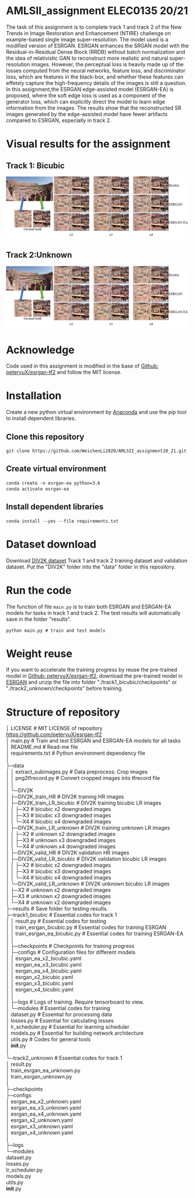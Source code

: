 # AMLSII_assignment ELEC0135 20/21 

 The task of this assignment is to complete track 1 and track 2 of the New Trends in Image Restoration and Enhancement (NTIRE) challenge on example-based single image super-resolution. The model used is a modified version of ESRGAN. ESRGAN enhances the SRGAN  model with the Residual-in-Residual Dense Block (RRDB) without batch normalization and the idea of relativistic GAN  to reconstruct more realistic and natural super-resolution images. However, the perceptual loss is heavily made up of the losses computed from the neural networks, feature loss, and discriminator loss, which are features in the black-box, and whether these features can effetely capture the high-frequency details of the images is still a question. In this assignment,the ESRGAN edge-assisted model (ESRGAN-EA) is proposed, where the soft edge loss is used as a component of the generator loss, which can explicitly direct the model to learn edge information from the images. The results show that the reconstructed SR images generated by the edge-assisted model have fewer artifacts compared to ESRGAN, especially in track 2.

# Visual results for the assignment

## Track 1: Bicubic 

![res_bic](README-imgs/res_bic.png)

## Track 2:Unknown

![res_unknown](README-imgs/res_unknown.png)

# Acknowledge

Code used in this assignment is modified in the base of [Github: peteryuX/esrgan-tf2](https://github.com/peteryuX/esrgan-tf2) and follow the MIT license.

# Installation

Create a new python virtual environment by [Anaconda](https://www.anaconda.com/)  and use the pip tool to install dependent  libraries.

## Clone this repository

```
git clone https://github.com/WeichenLi2020/AMLSII_assignment20_21.git
```

## Create virtual environment

```
conda create -n esrgan-ea python=3.6
conda activate esrgan-ea
```

## Install dependent libraries

```
conda install --yes --file requirements.txt
```

# Dataset download

Download [DIV2K dataset](https://data.vision.ee.ethz.ch/cvl/DIV2K/) Track 1 and track 2 training dataset and validation dataset. Put the "DIV2K" folder into the "data" folder in this repository.

# Run the code

The function of file `main.py`  is to train both ESRGAN and ESRGAN-EA models for tasks in track 1 and track 2. The test results will automatically save in the folder "results".

```
python main.py # train and test models
```

# Weight reuse

If you want to accelerate the training progress by reuse the pre-trained model in [Github: peteryuX/esrgan-tf2](peteryuX/esrgan-tf2), download the pre-trained model in [ESRGAN](https://drive.google.com/file/d/1Nnob9TIAL1f6ef2C_YnS97KxM91bmE0_/view?usp=sharing) and unzip the file into folder "./track1_bicubic/checkpoints" or "./track2_unknown/checkpoints" before training.

# Structure of repository

│  LICENSE # MIT LICENSE of repository https://github.com/peteryuX/esrgan-tf2  
│  main.py # Train and test ESRGAN and ESRGAN-EA models for all tasks  
│  README.md # Read-me file  
│  requirements.txt # Python environment dependency file  
│    
├─data  
│  │  extract_subimages.py 			# Data preprocess: Crop images    
│  │  png2tfrecord.py 					  # Convert cropped images into tfrecord file    
│  │      
│  └─DIV2K  
│      ├─DIV2K_train_HR 							  # DIV2K training HR images  
│      ├─DIV2K_train_LR_bicubic 			    # DIV2K training bicubic LR images  
│      │  ├─X2 												# bicubic x2 downgraded images  
│      │  ├─X3 												# bicubic x3 downgraded images  
│      │  └─X4 												# bicubic x4 downgraded images  
│      ├─DIV2K_train_LR_unknown 		   # DIV2K training unknown LR images  
│      │  ├─X2 												# unknown x2 downgraded images  
│      │  ├─X3 												# unknown x3 downgraded images  
│      │  └─X4 												# unknown x4 downgraded images  
│      ├─DIV2K_valid_HR							  # DIV2K validation HR images  
│      ├─DIV2K_valid_LR_bicubic 				# DIV2K validation bicubic LR images  
│      │  ├─X2 												# bicubic x2 downgraded images  
│      │  ├─X3 												# bicubic x3 downgraded images  
│      │  └─X4 												# bicubic x4 downgraded images  
│      └─DIV2K_valid_LR_unknown 			# DIV2K unknown bicubic LR images  
│          ├─X2 												# unknown x2 downgraded images  
│          ├─X3 												# unknown x2 downgraded images  
│          └─X4 												# unknown x2 downgraded images  
├─results 													# Save folder for testing results.  
├─track1_bicubic # Essential codes for track 1  
│  │  result.py 											 # Essential codes for testing  
│  │  train_esrgan_bicubic.py 				  # Essential codes for training ESRGAN  
│  │  train_esrgan_ea_bicubic.py 			# Essential codes for training ESRGAN-EA  
│  │  
│  ├─checkpoints 									  # Checkpoints for training progress  
│  ├─configs 											   # Configuration files for different models  
│  │      esrgan_ea_x2_bicubic.yaml  
│  │      esrgan_ea_x3_bicubic.yaml  
│  │      esrgan_ea_x4_bicubic.yaml  
│  │      esrgan_x2_bicubic.yaml  
│  │      esrgan_x3_bicubic.yaml  
│  │      esrgan_x4_bicubic.yaml  
│  │      
│  ├─logs 													# Logs of training. Require tensorboard to view.  
│  └─modules 										    # Essential codes for training  
│          dataset.py 									  # Essential for processing data  
│          losses.py 										 # Essential for calculating losses  
│          lr_scheduler.py 							  # Essential for learning scheduler  
│          models.py 									  # Essential for building network architecture  
│          utils.py 											# Codes for general tools  
│          __init__.py  
│          
└─track2_unknown 								  # Essential codes for track 1  
    │  result.py  
    │  train_esrgan_ea_unknown.py  
    │  train_esrgan_unknown.py  
    │  
    ├─checkpoints  
    ├─configs  
    │      esrgan_ea_x2_unknown.yaml  
    │      esrgan_ea_x3_unknown.yaml  
    │      esrgan_ea_x4_unknown.yaml  
    │      esrgan_x2_unknown.yaml  
    │      esrgan_x3_unknown.yaml  
    │      esrgan_x4_unknown.yaml  
    │      
    ├─logs  
    └─modules  
            dataset.py  
            losses.py  
            lr_scheduler.py  
            models.py  
            utils.py  
            __init__.py  
            